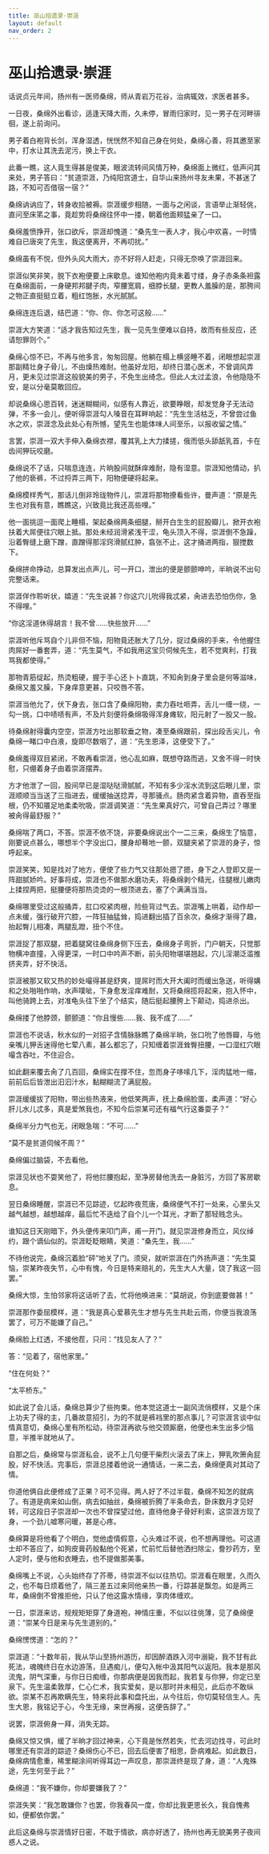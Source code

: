 ```yaml
---
title: 巫山拾遗录·崇涯
layout: default
nav_order: 2
---
```


# 巫山拾遗录·崇涯

话说贞元年间，扬州有一医师桑绵，师从青岩万花谷，治病辄效，求医者甚多。

一日夜，桑绵外出看诊，适逢天降大雨，久未停，冒雨归家时，见一男子在河畔徘徊，遂上前询问。

男子着白袍背长剑，浑身湿透，恍恍然不知自己身在何处，桑绵心善，将其邀至家中，打水让其洗去泥污，换上干衣。

此番一瞧，这人竟生得甚是俊美，眼波流转间风情万种，桑绵面上微红，低声问其来处，男子答曰：“贫道崇涯，乃纯阳宫道士，自华山来扬州寻友未果，不甚迷了路，不知可否借宿一宿？”

桑绵讷讷应了，转身收拾被褥。崇涯缓步相随，一面与之闲谈，言语举止渐轻佻，直问至床笫之事，竟趁势将桑绵往怀中一搂，朝着他面颊猛亲了一口。

桑绵羞愤挣开，张口欲斥，崇涯却愧道：“桑先生一表人才，我心中欢喜，一时情难自已唐突了先生，我这便离开，不再叨扰。”

桑绵虽有不悦，但外头风大雨大，亦不好将人赶走，只得无奈唤了崇涯回来。

崇涯似笑非笑，脱下衣袍便要上床歇息。谁知他袍内竟未着寸缕，身子赤条条袒露在桑绵面前，一身硬邦邦腱子肉，窄腰宽肩，细脖长腿，更教人羞臊的是，那胯间之物正直挺挺立着，粗红饱胀，水光腻腻。

桑绵连连后退，结巴道：“你、你、你怎可这般……”

崇涯大方笑道：“适才我告知过先生，我一见先生便难以自持，故而有些反应，还请恕罪则个。”

桑绵心惊不已，不再与他多言，匆匆回屋。他躺在榻上横竖睡不着，闭眼想起崇涯那副精壮身子骨儿，不由燥热难耐。他虽好龙阳，却终日潜心医术，不曾调风弄月，更未见过崇涯这般貌美的男子，不免生出绮念。但此人太过孟浪，令他隐隐不安，是以分毫莫敢回应。

却说桑绵心思百转，迷迷糊糊间，似感有人靠近，欲要睁眼，却发觉身子无法动弹，不多一会儿，便听得崇涯勾人嗓音在耳畔响起：“先生生活枯乏，不曾尝过鱼水之欢，崇涯念及此处心有所憾，望先生也能体味人间至乐，以报收留之情。”

言罢，崇涯一双大手伸入桑绵衣襟，覆其乳上大力揉搓，俄而低头舔舐乳首，卡在齿间狎玩咬磨。

桑绵说不了话，只喘息连连，片晌股间就酥痒难耐，隐有湿意。崇涯知他情动，扒了他的亵裤，不过捋弄三两下，阳物便硬将起来。

桑绵模样秀气，那话儿倒非玲珑物件儿，崇涯将那物撩看些许，曼声道：“原是先生也对我有意，瞧瞧这，兴致竟比我还高些哩。”

他一面挑逗一面爬上睡榻，架起桑绵两条细腿，掰开白生生的屁股瓣儿，掀开衣袍扶着大屌便往穴眼上抵。那处未经润滑紧浅干涩，龟头顶入不得，崇涯倒不急躁，沿着臀缝上磨下蹭，直蹭得那淫窍滑腻红肿，翕张不止，这才捅进两指，狠搅数下。

桑绵拼命挣动，总算发出点声儿，可一开口，泄出的便是颤颤呻吟，半晌说不出句完整话来。

崇涯佯作聆听状，嬉道：“先生说甚？你这穴儿吮得我忒紧，肏进去恐怕伤你，急不得哩。”

“你这淫道休得胡言！我不曾……快些放开……”

崇涯听他斥骂自个儿非但不恼，阳物竟还胀大了几分，捉过桑绵的手来，令他握住肉屌好一番套弄，道：“先生莫气，不如我用这宝贝伺候先生，若不觉爽利，打我骂我都使得。”

那物青筋绽起，热烫粗硬，握于手心还卜卜直跳，不知肏到身子里会是何等滋味，桑绵又羞又臊，下身痒意更甚，只咬唇不答。

崇涯当他允了，伏下身去，张口含了桑绵阳物，卖力吞吐咂弄，舌儿一缠一绕，一勾一挑，口中啧啧有声，不及片刻便将桑绵吸得浑身瘫软，阳元射了一股又一股。

待桑绵射得囊内空空，崇涯方吐出那软垂之物，凑至桑绵跟前，探出段舌尖儿，令桑绵一睹口中白液，旋即尽数咽了，道：“先生恩泽，这便受下了。”

桑绵羞得双目紧闭，不敢再看崇涯，他心乱如麻，既想夺路而逃，又舍不得一时快慰，只绷着身子由着崇涯摆弄。

方才他泄了一回，股间早已是湿哒哒滑腻腻，不知有多少淫水流到这后眼儿里，崇涯顺顺当当送了三指进去，缓缓抽送捻弄，寻那骚点。肠肉紧含着异物，直吞至指根，仍不知餍足地柔柔吮吸，崇涯调笑道：“先生果真好穴，可曾自己弄过？哪里被肏得最舒服？”

桑绵喘了两口，不答。崇涯不依不饶，非要桑绵说出个一二三来，桑绵生了恼意，刚要说点甚么，哪想半个字没出口，腰身却蓦地一颤，双腿夹紧了崇涯的身子，惊呼起来。

崇涯笑笑，知是找对了地方，便使了些力气又往那处摁了摁，身下之人登即又是一阵甜腻娇吟。好事将成，崇涯也不做那水磨功夫，将桑绵剥个精光，往腿根儿嫩肉上揉捏两把，挺腰便将那热烫烫的一根顶进去，塞了个满满当当。

桑绵哪里受过这般捅弄，肛口咬紧肉根，险些背过气去。崇涯嘴上哄着，动作却一点未缓，强行破开穴腔，一阵狂抽猛耸，捣进翻出插了百余次，桑绵才渐得了趣，抬起臀儿相凑，两腿乱蹬，扭个不住。

崇涯捉了那双腿，把着腿窝往桑绵身侧下压去，桑绵身子弯折，门户朝天，只觉那物横冲直撞，入得更深，一时口中吟声不断，前头阳物堪堪翘起，穴儿淫潮泛滥推挤夹弄，好不快活。

崇涯被那又软又热的妙处嘬得甚是舒爽，提屌时而大开大阖时而缓出急送，听得媾和之处啪啪作响，水声噗呲，下身愈发淫痒难耐，又将桑绵揽将起来，抱入怀中，叫他骑跨上去，对准龟头往下坐了个结实，随后挺起腰胯上下颠动，捣进杀出。

桑绵搂了他脖颈，颤颤道：“你且慢些……我、我不成了……”

崇涯也不说话，秋水似的一对招子含情脉脉瞧了桑绵半晌，张口吮了他唇瓣，与他亲嘴儿狎舌迷得他七荤八素，甚么都忘了，只知缠着崇涯耸臀扭腰，一口湿红穴眼嘬含吞吐，不住迎合。

如此翻来覆去肏了几百回，桑绵实在撑不住，忽而身子哆嗦几下，淫肉猛地一缩，前前后后皆泄出汩汩汁水，黏糊糊流了满屁股。

崇涯缓缓拔了阳物，带出些热液来，他低笑两声，抚上桑绵脸蛋，柔声道：“好心肝儿水儿忒多，真是爱煞我也，不知今后崇某可还有福气行这番耍子？”

桑绵半分力气也无，闭眼急喘：“不可……”

“莫不是贫道伺候不周？”

桑绵偏过脑袋，不去看他。

崇涯见状也不耍笑他了，将他拦腰抱起，至净房替他洗去一身脏污，方回了客房歇息。

翌日桑绵睡醒，崇涯已不见踪迹，忆起昨夜荒唐，桑绵便气不打一处来，心里头又越气越想，越想越痒，最后忙不迭给了自个儿一个耳光，才断了那轻贱念头。

谁知这日天刚暗下，外头便传来叩门声，甫一开门，就见崇涯修身而立，风仪绰约，跟个谪仙似的。崇涯眨眨眼睛，笑道：“桑先生，我……”

不待他说完，桑绵沉着脸“砰”地关了门。须臾，就听崇涯在门外扬声道：“先生莫恼，崇某昨夜失节，心中有愧，今日是特来赔礼的，先生大人大量，饶了我这一回罢。”

桑绵大惊，生怕邻家将这话听了去，忙将他唤进来：“莫胡说，你到底要做甚！”

崇涯那作委屈模样，道：“我是真心爱慕先生才想与先生共赴云雨，你便当我浪荡罢了，可万不能嫌了自己。”

桑绵脸上红透，不接他茬，只问：“找见友人了？”

答：“见着了，宿他家里。”

“住在何处？”

“太平桥东。”

如此说了会儿话，桑绵总算少了些拘束。他本觉这道士一副风流俏模样，又是个床上功夫了得的主，几番故意招引，为的不就是裤裆里的那点事儿？可崇涯言谈中似情真意切，桑绵心里有所松动，待崇涯再欲与他交颈厮磨，他便也未生出多少恼意，半推半就地从了。

自那之后，桑绵常与崇涯私会，说不上几句便干柴烈火滚去了床上，狎乳吹箫肏屁股，好不快活。完事后，崇涯总搂着他说一通情话，一来二去，桑绵便真对其动了情。

你道他俩自此便修成了正果？可不见得。两人好了不过半载，桑绵不知怎的就病了。有道是病来如山倒，病去如抽丝，桑绵被折腾了半条命去，卧床数月才见好转，可这段日子崇涯却一次也不曾探望过他，直待他身子骨好利索，这崇涯方现了身，一个劲儿嘘寒问暖，甚是心疼。

桑绵算是将他看了个明白，觉他虚情假意，心头难过不说，也不想再理他。可这道士却不答应了，如狗皮膏药般黏他个死紧，忙前忙后替他洒扫除尘，誊抄药方，至人定时，便与他和衣睡去，也不提做那美事。

桑绵嘴上不说，心头始终存了芥蒂，待崇涯不似以往热切。崇涯看在眼里，久而久之，也不每日烦着他了，隔三差五过来同他亲热一番，行踪甚是飘忽。如是两三年，桑绵倒不曾推拒他，只认了他这露水情缘，享肉体缠欢。

一日，崇涯来访，规规矩矩穿了身道袍，神情庄重，不似以往佻薄，见了桑绵便道：“崇某今日是来与先生道别的。”

桑绵愣愣道：“怎的？”

崇涯道：“十数年前，我从华山至扬州游历，却因醉酒跌入河中溺毙，我不甘有此死法，魂魄终日在水边游荡，旦遇痴儿，便勾入帐中汲其阳气以返阳。我本是那风流鬼，阴气深重，与你日日痴缠，你那病便是因我而起，我若复与你狎，你定已至泉下。先生温柔敦厚，仁心仁术，我实爱矣，是以那时并未相见，此后亦不敢纵欲。崇某不忍再欺瞒先生，特来将此事和盘托出，从今往后，你切莫轻信生人。先生大恩，我铭记于心，今生无缘，来世再报，这便告辞了。”

说罢，崇涯俯身一拜，消失无踪。

桑绵又惊又惧，缓了半晌才回过神来，心下竟是怅然若失，忙去河边找寻，可此时哪里还有崇涯的踪迹？桑绵伤心不已，回去后便害了相思，卧病难起。如此数日，桑绵病情愈重，稀里糊涂间听得耳边一声叹息，那崇涯终是现了身，道：“人鬼殊途，先生何至于此？”

桑绵道：“我不嫌你，你却要嫌我了？”

崇涯失笑：“我怎敢嫌你？也罢，你我春风一度，你却比我更思长久，我自愧弗如，便都依你罢。”

此后这桑绵与崇涯情好日密，不耽于情欲，病亦好透了，扬州也再无貌美男子夜间惑人之说。